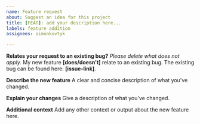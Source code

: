 ```yaml
---
name: Feature request
about: Suggest an idea for this project
title: [FEAT]: add your description here...
labels: feature addition
assignees: simonkovtyk

---
```


**Relates your request to an existing bug?**
*Please delete what does not apply.*
My new feature **[does/doesn't]** relate to an existing bug.
The existing bug can be found here: **[issue-link]**.

**Describe the new feature**
A clear and concise description of what you've changed.

**Explain your changes**
Give a description of what you've changed.

**Additional context**
Add any other context or output about the new feature here.
